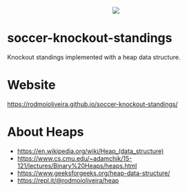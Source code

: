 <p align="center">
  <img src="https://raw.githubusercontent.com/rodmoioliveira/soccer-knockout-standings/master/images/knockout_heap2.png">
</p>

# soccer-knockout-standings

Knockout standings implemented with a heap data structure.

# Website

https://rodmoioliveira.github.io/soccer-knockout-standings/

# About Heaps

- https://en.wikipedia.org/wiki/Heap_(data_structure)
- https://www.cs.cmu.edu/~adamchik/15-121/lectures/Binary%20Heaps/heaps.html
- https://www.geeksforgeeks.org/heap-data-structure/
- https://repl.it/@rodmoioliveira/heap
